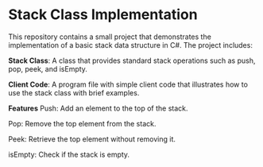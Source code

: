 # Stack Class Implementation
This repository contains a small project that demonstrates the implementation of a basic stack data structure in C#. The project includes:

**Stack Class**: A class that provides standard stack operations such as push, pop, peek, and isEmpty. 

**Client Code**: A program file with simple client code that illustrates how to use the stack class with brief examples. 

**Features**
Push: Add an element to the top of the stack.

Pop: Remove the top element from the stack.

Peek: Retrieve the top element without removing it.

isEmpty: Check if the stack is empty.
